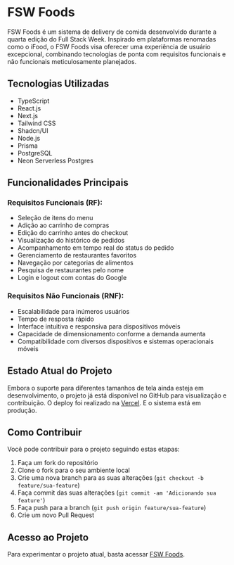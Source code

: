 # FSW Foods

FSW Foods é um sistema de delivery de comida desenvolvido durante a quarta edição do Full Stack Week. Inspirado em plataformas renomadas como o iFood, o FSW Foods visa oferecer uma experiência de usuário excepcional, combinando tecnologias de ponta com requisitos funcionais e não funcionais meticulosamente planejados.

## Tecnologias Utilizadas

- TypeScript
- React.js
- Next.js
- Tailwind CSS
- Shadcn/UI
- Node.js
- Prisma
- PostgreSQL
- Neon Serverless Postgres

## Funcionalidades Principais

### Requisitos Funcionais (RF):

- Seleção de itens do menu
- Adição ao carrinho de compras
- Edição do carrinho antes do checkout
- Visualização do histórico de pedidos
- Acompanhamento em tempo real do status do pedido
- Gerenciamento de restaurantes favoritos
- Navegação por categorias de alimentos
- Pesquisa de restaurantes pelo nome
- Login e logout com contas do Google

### Requisitos Não Funcionais (RNF):

- Escalabilidade para inúmeros usuários
- Tempo de resposta rápido
- Interface intuitiva e responsiva para dispositivos móveis
- Capacidade de dimensionamento conforme a demanda aumenta
- Compatibilidade com diversos dispositivos e sistemas operacionais móveis

## Estado Atual do Projeto

Embora o suporte para diferentes tamanhos de tela ainda esteja em desenvolvimento, o projeto já está disponível no GitHub para visualização e contribuição.
O deploy foi realizado na [Vercel](https://vercel.com/). E o sistema está em produção.


## Como Contribuir

Você pode contribuir para o projeto seguindo estas etapas:

1. Faça um fork do repositório
2. Clone o fork para o seu ambiente local
3. Crie uma nova branch para as suas alterações (`git checkout -b feature/sua-feature`)
4. Faça commit das suas alterações (`git commit -am 'Adicionando sua feature'`)
5. Faça push para a branch (`git push origin feature/sua-feature`)
6. Crie um novo Pull Request

## Acesso ao Projeto

Para experimentar o projeto atual, basta acessar [FSW Foods](https://fsw-foods-leandro-carvalho-dev.vercel.app/).
